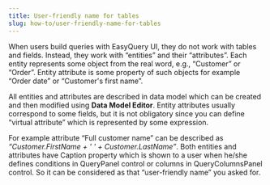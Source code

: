 ```yaml
---
title: User-friendly name for tables
slug: how-to/user-friendly-name-for-tables
---
```


When users build queries with EasyQuery UI, they do not work with tables and fields. Instead, they work with “entities” and their “attributes”. Each entity represents some object from the real word, e.g., “Customer” or “Order”. Entity attribute is some property of such objects for example “Order date” or “Customer's first name”.

All entities and attributes are described in data model which can be created and then modified using **Data Model Editor**. Entity attributes usually correspond to some fields, but it is not obligatory since you can define “virtual attribute” which is represented by some expression.

For example attribute “Full customer name” can be described as *“Customer.FirstName + ' ' + Customer.LastName”*. Both entities and attributes have Caption property which is shown to a user when he/she defines conditions in QueryPanel control or columns in QueryColumnsPanel control. So it can be considered as that “user-friendly name” you asked for.